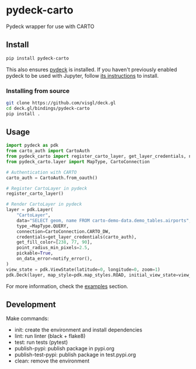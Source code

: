 # pydeck-carto

Pydeck wrapper for use with CARTO

## Install

```bash
pip install pydeck-carto
```

This also ensures [pydeck](https://pydeck.gl/) is installed. If you haven't previously enabled pydeck to be used with Jupyter, follow [its instructions](https://pydeck.gl/installation.html) to install.

### Installing from source

```bash
git clone https://github.com/visgl/deck.gl
cd deck.gl/bindings/pydeck-carto
pip install .
```

## Usage

```py
import pydeck as pdk
from carto_auth import CartoAuth
from pydeck_carto import register_carto_layer, get_layer_credentials, notify_error
from pydeck_carto.layer import MapType, CartoConnection

# Authentication with CARTO
carto_auth = CartoAuth.from_oauth()

# Register CartoLayer in pydeck
register_carto_layer()

# Render CartoLayer in pydeck
layer = pdk.Layer(
    "CartoLayer",
    data="SELECT geom, name FROM carto-demo-data.demo_tables.airports",
    type_=MapType.QUERY,
    connection=CartoConnection.CARTO_DW,
    credentials=get_layer_credentials(carto_auth),
    get_fill_color=[238, 77, 90],
    point_radius_min_pixels=2.5,
    pickable=True,
    on_data_error=notify_error(),
)
view_state = pdk.ViewState(latitude=0, longitude=0, zoom=1)
pdk.Deck(layer, map_style=pdk.map_styles.ROAD, initial_view_state=view_state)
```

For more information, check the [examples](./examples) section.

## Development

Make commands:

- init: create the environment and install dependencies
- lint: run linter (black + flake8)
- test: run tests (pytest)
- publish-pypi: publish package in pypi.org
- publish-test-pypi: publish package in test.pypi.org
- clean: remove the environment
